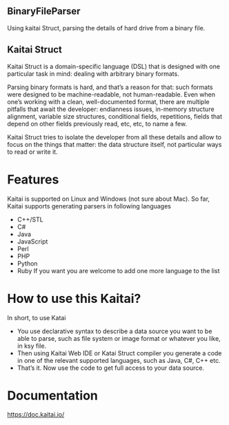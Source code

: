 ## BinaryFileParser
Using kaitai Struct, parsing the details of hard drive from a binary file.

## Kaitai Struct
Kaitai Struct is a domain-specific language (DSL) that is designed with one particular task in mind: dealing with arbitrary binary formats.

Parsing binary formats is hard, and that’s a reason for that: such formats were designed to be machine-readable, not human-readable. Even when one’s working with a clean, well-documented format, there are multiple pitfalls that await the developer: endianness issues, in-memory structure alignment, variable size structures, conditional fields, repetitions, fields that depend on other fields previously read, etc, etc, to name a few.

Kaitai Struct tries to isolate the developer from all these details and allow to focus on the things that matter: the data structure itself, not particular ways to read or write it.

# Features
Kaitai is supported on Linux and Windows (not sure about Mac).
So far, Kaitai supports generating parsers in following languages
 - C++/STL
 - C#
 - Java
 - JavaScript
 - Perl
 - PHP
 - Python
 - Ruby
If you want you are welcome to add one more language to the list

# How to use this Kaitai?
In short, to use Katai 
  * You use declarative syntax to describe a data source you want to be able to parse, such as file system or image format or whatever you like, in ksy file. 
  * Then using Kaitai Web IDE or Katai Struct compiler you generate a code in one of the relevant supported languages, such as Java, C#, C++ etc.
  * That’s it. Now use the code to get full access to your data source.

# Documentation
https://doc.kaitai.io/
